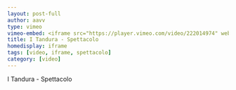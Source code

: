 ```yaml
---
layout: post-full
author: aavv
type: vimeo
vimeo-embed: <iframe src="https://player.vimeo.com/video/222014974" webkitallowfullscreen mozallowfullscreen allowfullscreen></iframe>
title: I Tandura - Spettacolo
homedisplay: iframe
tags: [video, iframe, spettacolo]
category: [video]
---
```


I Tandura - Spettacolo